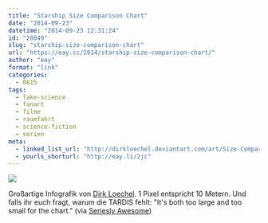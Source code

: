 ```yaml
---
title: "Starship Size Comparison Chart"
date: "2014-09-23"
datetime: "2014-09-23 12:31:24"
id: "28849"
slug: "starship-size-comparison-chart"
url: "https://eay.cc/2014/starship-size-comparison-chart/"
author: "eay"
format: "link"
categories:
  - 0815
tags:
  - fake-science
  - fanart
  - filme
  - raumfahrt
  - science-fiction
  - serien
meta:
  - linked_list_url: "http://dirkloechel.deviantart.com/art/Size-Comparison-Science-Fiction-Spaceships-398790051"
  - yourls_shorturl: "http://eay.li/2jc"
---
```


[![](https://eay.cc/uploads/2014/starshipsizecomparison.jpg)](http://dirkloechel.deviantart.com/art/Size-Comparison-Science-Fiction-Spaceships-398790051)

Großartige Infografik von [Dirk Loechel](http://dirkloechel.deviantart.com/). 1 Pixel entspricht 10 Metern. Und falls ihr euch fragt, warum die TARDIS fehlt: "It's both too large and too small for the chart." (via [Seriesly Awesome](http://www.serieslyawesome.tv/alle-sci-fi-raumschiffe-in-einer-grafik/))

